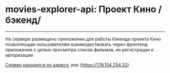 # movies-explorer-api: Проект Кино /бэкенд/
__________________  
 
  На сервере размещено приложение для работы бэкенда проекта Кино позволяющая пользователям взаимодествовать через фронтенд приложение с целью просмотра списка фильмов, их регистрации и авторизации. 
 
[Сервер находится по адресу:](https://api.vvs-movie.nomoredomains.club) или (https://178.154.254.32) 
